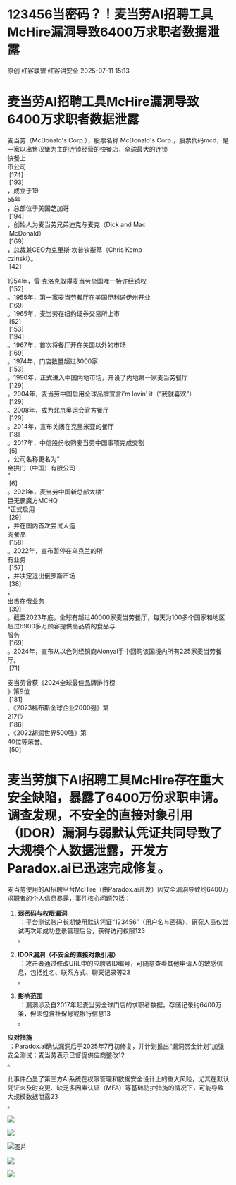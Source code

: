 #  123456当密码？！麦当劳AI招聘工具McHire漏洞导致6400万求职者数据泄露  
原创 红客联盟  红客讲安全   2025-07-11 15:13  
  
# 麦当劳AI招聘工具McHire漏洞导致6400万求职者数据泄露  
  
麦当劳（McDonald's Corp.），股票名称 McDonald's Corp.，股票代码mcd，是一家以出售汉堡为主的连锁经营的快餐店，全球最大的连锁  
快餐上  
市公司  
 [174]  
 [193]  
，成立于19  
55年  
，总部位于美国芝加哥  
 [194]  
，创始人为麦当劳兄弟迪克与麦克（Dick and Mac  
 McDonald）  
 [169]  
，总裁兼CEO为克里斯·坎普钦斯基（Chris Kemp  
czinski）。  
 [42]  
  
1954年，雷·克洛克取得麦当劳全国唯一特许经销权  
 [152]  
。1955年，第一家麦当劳餐厅在美国伊利诺伊州开业  
 [169]  
。1965年，麦当劳在纽约证券交易所上市  
 [52]  
 [153]  
 [194]  
。1967年，首次将餐厅开在美国以外的市场  
 [169]  
。1974年，门店数量超过3000家  
 [153]  
。1990年，正式进入中国内地市场，开设了内地第一家麦当劳餐厅  
 [129]  
。2004年，麦当劳中国启用全球品牌宣言i'm lovin' it（“我就喜欢”）  
 [129]  
。2008年，成为北京奥运会官方餐厅  
 [129]  
。2014年，宣布关闭在克里米亚的餐厅  
 [18]  
。2017年，中信股份收购麦当劳中国事项完成交割  
 [5]  
，公司名称更名为“  
金拱门（中国）有限公司  
”  
 [6]  
。2021年，麦当劳中国新总部大楼“  
巨无霸魔方MCHQ  
”正式启用  
 [29]  
，并在国内首次尝试人造  
肉餐品  
 [158]  
。2022年，宣布暂停在乌克兰的所  
有业务  
 [157]  
，并决定退出俄罗斯市场  
 [38]  
，  
出售在俄业务  
 [39]  
。截至2023年底，全球有超过40000家麦当劳餐厅，每天为100多个国家和地区超过6900多万顾客提供高品质的食品与  
服务  
 [169]  
。2024年，宣布从以色列经销商Alonyal手中回购该国境内所有225家麦当劳餐厅。  
 [71]  
  
麦当劳曾获《2024全球最佳品牌排行榜  
》第9位  
 [181]  
、《2023福布斯全球企业2000强》第  
217位  
 [186]  
、《2022胡润世界500强》第  
40位等荣誉。  
 [50]  
# 麦当劳旗下AI招聘工具McHire存在重大安全缺陷，暴露了6400万份求职申请。调查发现，不安全的直接对象引用（IDOR）漏洞与弱默认凭证共同导致了大规模个人数据泄露，开发方Paradox.ai已迅速完成修复。  
  
麦当劳使用的AI招聘平台McHire（由Paradox.ai开发）因安全漏洞导致约6400万求职者的个人信息暴露，事件核心问题包括：  
1. **弱密码与权限漏洞**  
 ：平台测试账户长期使用默认凭证“123456”（用户名与密码），研究人员仅尝试两次即成功登录管理后台，获得访问权限123  
。  
  
1. **IDOR漏洞（不安全的直接对象引用）**  
 ：攻击者通过修改URL中的应聘者ID编号，可随意查看其他申请人的敏感信息，包括姓名、联系方式、聊天记录等23  
。  
  
1. **影响范围**  
 ：漏洞涉及自2017年起麦当劳全球门店的求职者数据，存储记录约6400万条，但未包含社保号或银行信息13  
。  
  
**应对措施**  
 ：Paradox.ai确认漏洞后于2025年7月初修复，并计划推出“漏洞赏金计划”加强安全测试；麦当劳表示已督促供应商整改12  
。  
  
此事件凸显了第三方AI系统在权限管理和数据安全设计上的重大风险，尤其在默认凭证未及时变更、缺乏多因素认证（MFA）等基础防护措施的情况下，可能导致大规模数据泄露23  
。  
  
![](https://mmbiz.qpic.cn/mmbiz_jpg/TvvmibSlOcicIKiaSeQfmmTEYvwX2M4L9spd9aHTSiacacibCqZFyqktCRkdzzIdeEbQMBmB2KaKp36mZicSYOOAljWw/640?wx_fmt=jpeg&from=appmsg "")  
  
![](https://mmbiz.qpic.cn/mmbiz_png/TvvmibSlOcicIKiaSeQfmmTEYvwX2M4L9spOkkUTn1TezkiasHT2Ms6xdw4mWBYCPNic9fLIpzq9BeP6krEEpick6YVQ/640?wx_fmt=png&from=appmsg "")  
  
![图片](https://mmbiz.qpic.cn/mmbiz_jpg/TvvmibSlOcicIKiaSeQfmmTEYvwX2M4L9sppWtRiaSsBYezEcRSyE4azMDUJc4Avhklo1VMM3acU5wiczFF2HlBk8lg/640?wx_fmt=jpeg&from=appmsg "")  
  
![](https://mmbiz.qpic.cn/mmbiz_png/TvvmibSlOcicIKiaSeQfmmTEYvwX2M4L9sprvxibPbtyJVoZSBdqnBjtZqmVT1hQdRIFI0h9rQD3ic6KfIY5n0D6ISQ/640?wx_fmt=png&from=appmsg "")  
  
![](https://mmbiz.qpic.cn/mmbiz_png/TvvmibSlOcicIKiaSeQfmmTEYvwX2M4L9sp9Ghb6yEnshCSptcvoV00pUl2pjHoYm6sZ594GYbnnbGTEN0a15pxyQ/640?wx_fmt=png&from=appmsg "")  
##   
  
  
